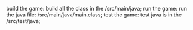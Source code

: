 build the game:
build all the class in the /src/main/java;
run the game:
run the java file: /src/main/java/main.class;
test the game:
test java is in the /src/test/java;
